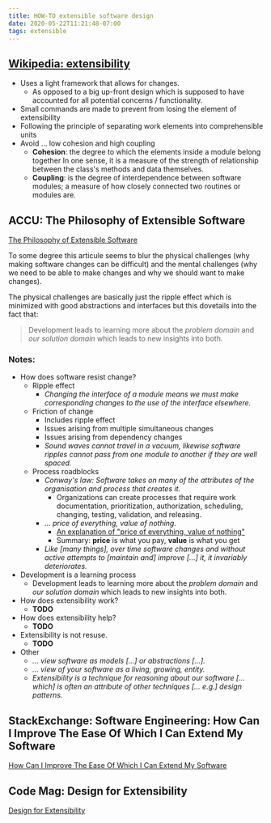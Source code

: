 ```yaml
---
title: HOW-TO extensible software design
date: 2020-05-22T11:21:48-07:00
tags: extensible
---
```


## [Wikipedia: extensibility](https://en.wikipedia.org/wiki/Extensibility)

- Uses a light framework that allows for changes.
  - As opposed to a big up-front design which is supposed to have accounted
    for all potential concerns / functionality.
- Small commands are made to prevent from losing the element of extensibility
- Following the principle of separating work elements into comprehensible units
- Avoid ... low cohesion and high coupling 
  - **Cohesion**: the degree to which the elements inside a module belong together
    In one sense, it is a measure of the strength of relationship between the
    class's methods and data themselves.
  - **Coupling**: is the degree of interdependence between software modules; a
    measure of how closely connected two routines or modules are.

## ACCU: The Philosophy of Extensible Software

[The Philosophy of Extensible Software](https://accu.org/index.php/journals/391)

To some degree this articule seems to blur the physical challenges (why making
software changes can be difficult) and the mental challenges (why we need to be
able to make changes and why we should want to make changes).

The physical challenges are basically just the ripple effect which is minimized
with good abstractions and interfaces but this dovetails into the fact that:

> Development leads to learning more about the *problem domain* and *our solution
> domain* which leads to new insights into both.

### Notes:

- How does software resist change?
  - Ripple effect
    - _Changing the interface of a module means we must make corresponding changes to the use of the interface elsewhere._
  - Friction of change
    - Includes ripple effect
    - Issues arising from multiple simultaneous changes
    - Issues arising from dependency changes
    - _Sound waves cannot travel in a vacuum, likewise software ripples cannot pass from one module to another if they are well spaced._
  - Process roadblocks
    - _Conway's law: Software takes on many of the attributes of the organisation and process that creates it._
      - Organizations can create processes that require work documentation, prioritization, authorization, scheduling, changing, testing, validation, and releasing.
    - _... price of everything, value of nothing._
      - [An explanation of "price of everything, value of nothing"](https://kexino.com/marketing/the-price-of-everything-the-value-of-nothing/#:~:text=Oscar%20Wilde%20is%20credited%20with,Especially%20in%20business.)
      - Summary: **price** is what you pay, **value** is what you get
    - _Like [many things], over time software changes and without active attempts to [maintain and] improve [...] it, it invariably deteriorates._
- Development is a learning process
  - Development leads to learning more about the *problem domain* and *our solution domain* which leads to new insights into both.
- How does extensibility work?
  - **TODO**
- How does extensibility help?
  - **TODO**
- Extensibility is not resuse.
  - **TODO**
- Other
  - _... view software as models [...] or abstractions [...]._
  - _... view of your software as a living, growing, entity._
  - _Extensibility is a technique for reasoning about our software [... which] is often an attribute of other techniques [... e.g.] design patterns._

## StackExchange: Software Engineering: How Can I Improve The Ease Of Which I Can Extend My Software

[How Can I Improve The Ease Of Which I Can Extend My Software](https://softwareengineering.stackexchange.com/questions/62168/how-can-i-improve-the-ease-of-which-i-can-extend-my-software)

## Code Mag: Design for Extensibility

[Design for Extensibility](https://www.codemag.com/article/0801041/Design-for-Extensibility)
